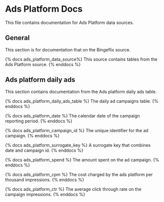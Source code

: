 # Ads Platform Docs
This file contains documentation for Ads Platform data sources.

## General
This section is for documentation that on the Bingeflix source.

{% docs ads_platform_data_source%}
This source contains tables from the Ads Platform source.
{% enddocs %}


## Ads platform daily ads
This section contains documentation from the Ads platform daily ads table.

{% docs ads_platform_daily_ads_table %}
The daily ad campaigns table.
{% enddocs %}

{% docs ads_platform_date %}
The calendar date of the campaign reporting period.
{% enddocs %}

{% docs ads_platform_campaign_id %}
The unique identifier for the ad campaign.
{% enddocs %}

{% docs ads_platform_surrogate_key %}
A surrogate key that combines date and campaign id.
{% enddocs %}

{% docs ads_platform_spend %}
The amount spent on the ad campaign.
{% enddocs %}

{% docs ads_platform_cpm %}
The cost charged by the ads platform per thousand impressions.
{% enddocs %}

{% docs ads_platform_ctr %}
The average click through rate on the campaign impressions.
{% enddocs %}
